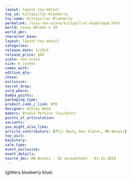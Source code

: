 ```yaml
---
layout: layout-toy-detail 
toy_id: kittypillar-blueberry
toy_name: Kittypillar Blueberry
permalink: /toys-non-scale/kittypillar-bubblegum.html
world: Casey Weldon x 3A
world_abr: 
character_base: 
layout: layout-toy-detail
categories: 
release_date: 3/2019
release_price: $89 
scale: non-scale
size: 6 inches
comes_with: 
edition_qty: 
chase: 
exclusive: 
secret_drop: 
sold_where: 
bamba_points: 
packaging_type: 
product_code_/_link: KPB
designer: Ashley Wood
makers: Brodie Perkins (Sculptor)
points_of_articulation: 
variants: 
you_might_also_like: 
article_contributors: [Phil Back, Don Slater, MW Wutasi]
toy_pics: 
backstory: 
sale_type: 
event_exclusive: 
event_details: 
source_doc: MW Wutasi - 3A spreadsheet - 01-15-2019
---
```

(glittery blueberry blue)